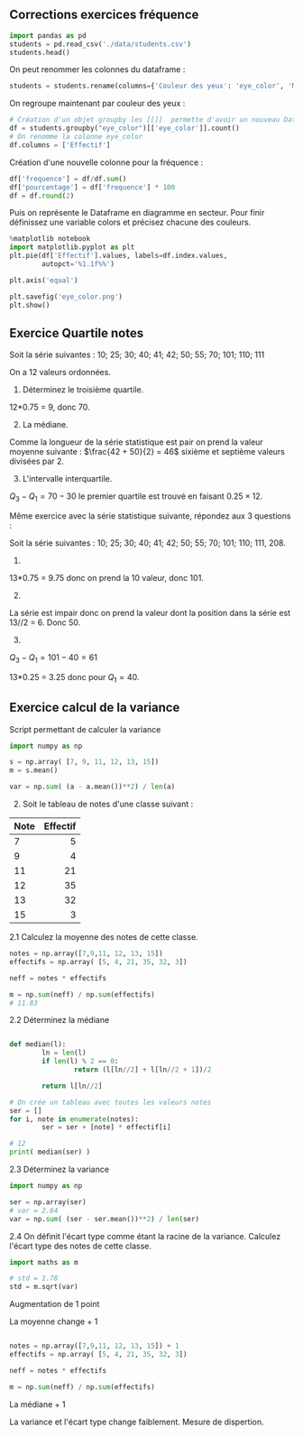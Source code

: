 ## Corrections exercices fréquence

```python
import pandas as pd
students = pd.read_csv('./data/students.csv')
students.head()

```

On peut renommer les colonnes du dataframe :

```python
students = students.rename(columns={'Couleur des yeux': 'eye_color', 'Mention au Bac': 'mention'})
```

On regroupe maintenant par couleur des yeux :

```python
# Création d'un objet groupby les [[]]  permette d'avoir un nouveau DataFrame
df = students.groupby("eye_color")[['eye_color']].count()
# On renomme la colonne eye_color
df.columns = ['Effectif']
```

Création d'une nouvelle colonne pour la fréquence :

```python
df['frequence'] = df/df.sum()
df['pourcentage'] = df['frequence'] * 100
df = df.round(2)
```

Puis on représente le Dataframe en diagramme en secteur. Pour finir définissez une variable colors et précisez chacune des couleurs.

```python
%matplotlib notebook
import matplotlib.pyplot as plt
plt.pie(df['Effectif'].values, labels=df.index.values,
        autopct='%1.1f%%')

plt.axis('equal')

plt.savefig('eye_color.png')
plt.show()
```

## Exercice Quartile notes

 Soit la série suivantes : 10; 25; 30; 40; 41; 42; 50; 55; 70; 101; 110; 111

 On a 12 valeurs ordonnées.

 1. Déterminez le troisième quartile.

  12*0.75 = 9, donc 70.

 2. La médiane.

 Comme la longueur de la série statistique est pair on prend la valeur moyenne suivante : $\frac{42 + 50}{2} = 46$ sixième et septième valeurs divisées par 2.

 3. L'intervalle interquartile.

 $Q_3 - Q_1 = 70 - 30$ le premier quartile est trouvé en faisant $0.25 \times 12$.

Même exercice avec la série statistique suivante, répondez aux 3 questions :

Soit la série suivantes : 10; 25; 30; 40; 41; 42; 50; 55; 70; 101; 110; 111, 208.

1. 

13*0.75 = 9.75 donc on prend la 10 valeur, donc 101.

2. 

La série est impair donc on prend la valeur dont la position dans la série est 13//2 = 6. Donc 50.

3.

$Q_3 - Q_1 = 101 - 40 = 61$

13*0.25 = 3.25 donc pour $Q_1 = 40$.

## Exercice calcul de la variance

Script permettant de calculer la variance

```python
import numpy as np

s = np.array( [7, 9, 11, 12, 13, 15])
m = s.mean()

var = np.sum( (a - a.mean())**2) / len(a)

```

2. Soit le tableau de notes d'une classe suivant :

| Note             |     Effectif             |
| -------------    |  ----------------------: |
| 7                |        5                 |
| 9                |        4                 |
| 11               |        21                |
| 12               |        35                |
| 13               |        32                |
| 15               |        3                 |

2.1 Calculez la moyenne des notes de cette classe.

```python
notes = np.array([7,9,11, 12, 13, 15])
effectifs = np.array( [5, 4, 21, 35, 32, 3])

neff = notes * effectifs

m = np.sum(neff) / np.sum(effectifs)
# 11.83

```

2.2 Déterminez la médiane

```python

def median(l):
        ln = len(l)
        if len(l) % 2 == 0:
                return (l[ln//2] + l[ln//2 + 1])/2

        return l[ln//2]

# On crée un tableau avec toutes les valeurs notes
ser = []
for i, note in enumerate(notes):
        ser = ser + [note] * effectif[i]

# 12
print( median(ser) )
```

2.3 Déterminez la variance

```python
import numpy as np

ser = np.array(ser)
# var = 2.64
var = np.sum( (ser - ser.mean())**2) / len(ser)
```

2.4 On définit l'écart type comme étant la racine de la variance. Calculez l'écart type des notes de cette classe.

```python
import maths as m

# std = 1.78
std = m.sqrt(var)
```

Augmentation de 1 point

La moyenne change + 1

```python

notes = np.array([7,9,11, 12, 13, 15]) + 1
effectifs = np.array( [5, 4, 21, 35, 32, 3])

neff = notes * effectifs

m = np.sum(neff) / np.sum(effectifs)

```

La médiane + 1

La variance et l'écart type change faiblement. Mesure de dispertion.
